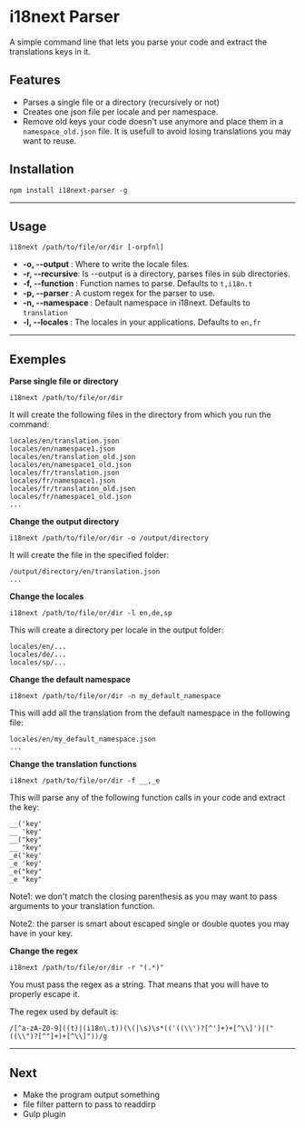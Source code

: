 # i18next Parser

A simple command line that lets you parse your code and extract the translations keys in it.

## Features

- Parses a single file or a directory (recursively or not)
- Creates one json file per locale and per namespace.
- Remove old keys your code doesn't use anymore and place them in a `namespace_old.json` file. It is usefull to avoid losing translations you may want to reuse.

## Installation

```
npm install i18next-parser -g
```

---

## Usage

`i18next /path/to/file/or/dir [-orpfnl]`

- **-o, --output <directory>**: Where to write the locale files.
- **-r, --recursive**: Is --output is a directory, parses files in sub directories.
- **-f, --function <list>**: Function names to parse. Defaults to `t,i18n.t`
- **-p, --parser <string>**: A custom regex for the parser to use.
- **-n, --namespace <string>**: Default namespace in i18next. Defaults to `translation`
- **-l, --locales <list>**: The locales in your applications. Defaults to `en,fr`

---

## Exemples

**Parse single file or directory**

`i18next /path/to/file/or/dir`

It will create the following files in the directory from which you run the command:

```
locales/en/translation.json
locales/en/namespace1.json
locales/en/translation_old.json
locales/en/namespace1_old.json
locales/fr/translation.json
locales/fr/namespace1.json
locales/fr/translation_old.json
locales/fr/namespace1_old.json
...
```

**Change the output directory**

`i18next /path/to/file/or/dir -o /output/directory`

It will create the file in the specified folder:

```
/output/directory/en/translation.json
...
```

**Change the locales**

`i18next /path/to/file/or/dir -l en,de,sp`

This will create a directory per locale in the output folder:

```
locales/en/...
locales/de/...
locales/sp/...
```

**Change the default namespace**

`i18next /path/to/file/or/dir -n my_default_namespace`

This will add all the translation from the default namespace in the following file:

```
locales/en/my_default_namespace.json
...
```

**Change the translation functions**

`i18next /path/to/file/or/dir -f __,_e`

This will parse any of the following function calls in your code and extract the key:

```
__('key'
__ 'key'
__("key"
__ "key"
_e('key'
_e 'key'
_e("key"
_e "key"
```

Note1: we don't match the closing parenthesis as you may want to pass arguments to your translation function.

Note2: the parser is smart about escaped single or double quotes you may have in your key.

**Change the regex**

`i18next /path/to/file/or/dir -r "(.*)"`

You must pass the regex as a string. That means that you will have to properly escape it.

The regex used by default is:

`/[^a-zA-Z0-9]((t)|(i18n\.t))(\(|\s)\s*(('((\\')?[^']+)+[^\\]')|("((\\")?[^"]+)+[^\\]"))/g`


---

## Next

- Make the program output something
- file filter pattern to pass to readdirp
- Gulp plugin

